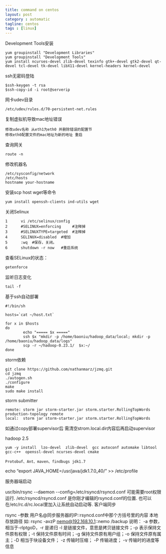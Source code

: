 ```yaml
---
title: command on centos
layout: post
category : automatic
tagline: centos
tags : [linux]
---
```


Development Tools安装

	yum groupinstall "Development Libraries"
	yum groupinstall "Development Tools"
	yum install ncurses-devel zlib-devel texinfo gtk+-devel gtk2-devel qt-devel tcl-devel tk-devel libX11-devel kernel-headers kernel-devel

ssh无密码登陆

	$ssh-keygen -t rsa
	$ssh-copy-id -i root@serverip

网卡udev目录

	/etc/udev/rules.d/70-persistent-net.rules 

复制虚拟机导致mac地址错误

	修改udev名称 从eth1为eth0 并删除错误的配置节
	修改eth0配置文件的mac地址为新的地址 重启

查询网关

	route -n

修改机器名
	
	/etc/sysconfig/network
	/etc/hosts
	hostname your-hostname

安装scp host wget等命令

	yum install openssh-clients ind-utils wget

关闭Selinux

	1      vi /etc/selinux/config
	2      #SELINUX=enforcing     #注释掉
	3      #SELINUXTYPE=targeted  #注释掉
	4      SELINUX=disabled  #增加
	5      :wq  #保存，关闭。
	6      shutdown -r now   #重启系统

查看SELinux的状态：

	getenforce

监听日志变化
	
	tail -f

基于ssh自动部署

	#!/bin/sh
	
	hosts=`cat ~/host.txt`
	 
	for x in $hosts
	do
	        echo "===== $x ====="
	        ssh $x "mkdir -p /home/baoniu/hadoop_data/local; mkdir -p /home/baoniu/hadoop_data/logs"
	        scp -r ~/hadoop-0.23.1/  $x:~/
	done

storm依赖

	git clone https://github.com/nathanmarz/jzmq.git
	cd jzmq
	./autogen.sh
	./configure
	make
	sudo make install

storm submitter

	remote: storm jar storm-starter.jar storm.starter.RollingTopWords production-topology remote
	local:  storm jar storm-starter.jar storm.starter.RollingTopWords

如通过copy部署supervisor后 需清空strom.local.dir内容后再启动supervisor

hadoop 2.5

	yum -y install  lzo-devel  zlib-devel  gcc autoconf automake libtool gcc-c++  openssl-devel ncurses-devel cmake

	Protobuf、Ant、maven、findbugs jdk1.7

echo “export JAVA_HOME=/usr/java/jdk1.7.0_40/” >> /etc/profile

服务器端启动

usr/bin/rsync --daemon --config=/etc/rsyncd/rsyncd.conf
可能需要root权限运行.
/etc/rsyncd/rsyncd.conf 是你刚才编辑的rsyncd.conf的位置.
也可以在/etc/rc.d/rc.local里加入让系统自动启动等.
客户端同步

rsync -参数 用户名@同步服务器的IP::rsyncd.conf中那个方括号里的内容 本地存放路径 如:
rsync -avzP nemo@192.168.10.1::nemo /backup
说明：
-a 参数，相当于-rlptgoD，-r 是递归 -l 是链接文件，意思是拷贝链接文件；-p 表示保持文件原有权限；-t 保持文件原有时间；-g 保持文件原有用户组；-o 保持文件原有属主；-D 相当于块设备文件；
-z 传输时压缩；
-P 传输进度；
-v 传输时的进度等信息